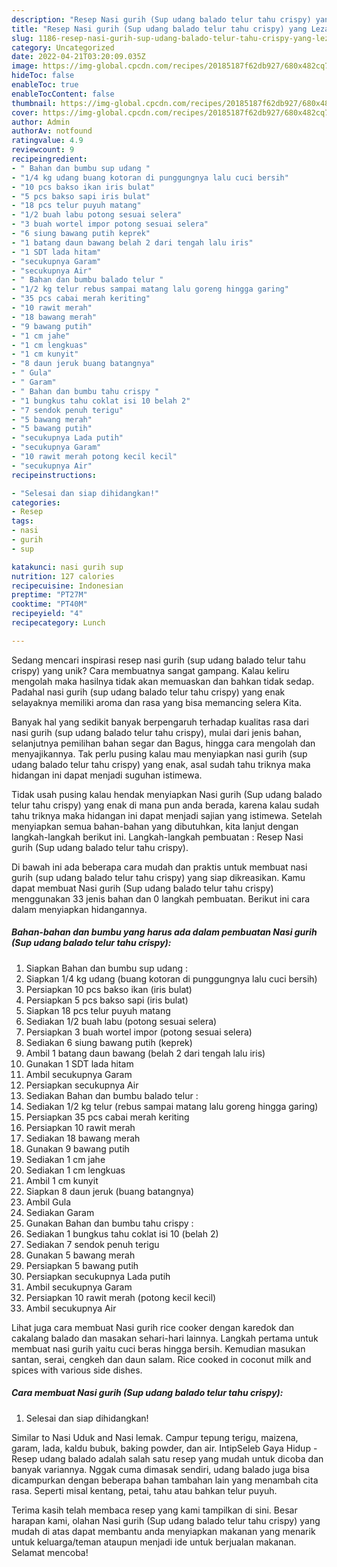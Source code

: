 ```yaml
---
description: "Resep Nasi gurih (Sup udang balado telur tahu crispy) yang Lezat"
title: "Resep Nasi gurih (Sup udang balado telur tahu crispy) yang Lezat"
slug: 1186-resep-nasi-gurih-sup-udang-balado-telur-tahu-crispy-yang-lezat
category: Uncategorized
date: 2022-04-21T03:20:09.035Z
image: https://img-global.cpcdn.com/recipes/20185187f62db927/680x482cq70/nasi-gurih-sup-udang-balado-telur-tahu-crispy-foto-resep-utama.jpg
hideToc: false
enableToc: true
enableTocContent: false
thumbnail: https://img-global.cpcdn.com/recipes/20185187f62db927/680x482cq70/nasi-gurih-sup-udang-balado-telur-tahu-crispy-foto-resep-utama.jpg
cover: https://img-global.cpcdn.com/recipes/20185187f62db927/680x482cq70/nasi-gurih-sup-udang-balado-telur-tahu-crispy-foto-resep-utama.jpg
author: Admin
authorAv: notfound
ratingvalue: 4.9
reviewcount: 9
recipeingredient:
- " Bahan dan bumbu sup udang "
- "1/4 kg udang buang kotoran di punggungnya lalu cuci bersih"
- "10 pcs bakso ikan iris bulat"
- "5 pcs bakso sapi iris bulat"
- "18 pcs telur puyuh matang"
- "1/2 buah labu potong sesuai selera"
- "3 buah wortel impor potong sesuai selera"
- "6 siung bawang putih keprek"
- "1 batang daun bawang belah 2 dari tengah lalu iris"
- "1 SDT lada hitam"
- "secukupnya Garam"
- "secukupnya Air"
- " Bahan dan bumbu balado telur "
- "1/2 kg telur rebus sampai matang lalu goreng hingga garing"
- "35 pcs cabai merah keriting"
- "10 rawit merah"
- "18 bawang merah"
- "9 bawang putih"
- "1 cm jahe"
- "1 cm lengkuas"
- "1 cm kunyit"
- "8 daun jeruk buang batangnya"
- " Gula"
- " Garam"
- " Bahan dan bumbu tahu crispy "
- "1 bungkus tahu coklat isi 10 belah 2"
- "7 sendok penuh terigu"
- "5 bawang merah"
- "5 bawang putih"
- "secukupnya Lada putih"
- "secukupnya Garam"
- "10 rawit merah potong kecil kecil"
- "secukupnya Air"
recipeinstructions:

- "Selesai dan siap dihidangkan!"
categories:
- Resep
tags:
- nasi
- gurih
- sup

katakunci: nasi gurih sup 
nutrition: 127 calories
recipecuisine: Indonesian
preptime: "PT27M"
cooktime: "PT40M"
recipeyield: "4"
recipecategory: Lunch

---
```





Sedang mencari inspirasi resep nasi gurih (sup udang balado telur tahu crispy) yang unik? Cara membuatnya sangat gampang. Kalau keliru mengolah maka hasilnya tidak akan memuaskan dan bahkan tidak sedap. Padahal nasi gurih (sup udang balado telur tahu crispy) yang enak selayaknya memiliki aroma dan rasa yang bisa memancing selera Kita.





Banyak hal yang sedikit banyak berpengaruh terhadap kualitas rasa dari nasi gurih (sup udang balado telur tahu crispy), mulai dari jenis bahan, selanjutnya pemilihan bahan segar dan Bagus, hingga cara mengolah dan menyajikannya. Tak perlu pusing kalau mau menyiapkan nasi gurih (sup udang balado telur tahu crispy) yang enak,      asal sudah tahu triknya maka hidangan ini dapat menjadi suguhan istimewa.














Tidak usah pusing kalau hendak menyiapkan Nasi gurih (Sup udang balado telur tahu crispy) yang enak di mana pun anda berada, karena kalau sudah tahu triknya maka hidangan ini dapat menjadi sajian yang istimewa. Setelah menyiapkan semua bahan-bahan yang dibutuhkan, kita lanjut dengan langkah-langkah berikut ini. Langkah-langkah pembuatan : Resep Nasi gurih (Sup udang balado telur tahu crispy).






Di bawah ini ada beberapa cara mudah dan praktis untuk membuat nasi gurih (sup udang balado telur tahu crispy) yang siap dikreasikan. Kamu dapat membuat Nasi gurih (Sup udang balado telur tahu crispy) menggunakan 33 jenis bahan dan 0 langkah pembuatan. Berikut ini cara dalam menyiapkan hidangannya.

<!--inarticleads1-->

##### Bahan-bahan dan bumbu yang harus ada dalam pembuatan Nasi gurih (Sup udang balado telur tahu crispy):

1. Siapkan  Bahan dan bumbu sup udang :
1. Siapkan 1/4 kg udang (buang kotoran di punggungnya lalu cuci bersih)
1. Persiapkan 10 pcs bakso ikan (iris bulat)
1. Persiapkan 5 pcs bakso sapi (iris bulat)
1. Siapkan 18 pcs telur puyuh matang
1. Sediakan 1/2 buah labu (potong sesuai selera)
1. Persiapkan 3 buah wortel impor (potong sesuai selera)
1. Sediakan 6 siung bawang putih (keprek)
1. Ambil 1 batang daun bawang (belah 2 dari tengah lalu iris)
1. Gunakan 1 SDT lada hitam
1. Ambil secukupnya Garam
1. Persiapkan secukupnya Air
1. Sediakan  Bahan dan bumbu balado telur :
1. Sediakan 1/2 kg telur (rebus sampai matang lalu goreng hingga garing)
1. Persiapkan 35 pcs cabai merah keriting
1. Persiapkan 10 rawit merah
1. Sediakan 18 bawang merah
1. Gunakan 9 bawang putih
1. Sediakan 1 cm jahe
1. Sediakan 1 cm lengkuas
1. Ambil 1 cm kunyit
1. Siapkan 8 daun jeruk (buang batangnya)
1. Ambil  Gula
1. Sediakan  Garam
1. Gunakan  Bahan dan bumbu tahu crispy :
1. Sediakan 1 bungkus tahu coklat isi 10 (belah 2)
1. Sediakan 7 sendok penuh terigu
1. Gunakan 5 bawang merah
1. Persiapkan 5 bawang putih
1. Persiapkan secukupnya Lada putih
1. Ambil secukupnya Garam
1. Persiapkan 10 rawit merah (potong kecil kecil)
1. Ambil secukupnya Air


Lihat juga cara membuat Nasi gurih rice cooker dengan karedok dan cakalang balado dan masakan sehari-hari lainnya. Langkah pertama untuk membuat nasi gurih yaitu cuci beras hingga bersih. Kemudian masukan santan, serai, cengkeh dan daun salam. Rice cooked in coconut milk and spices with various side dishes. 

<!--inarticleads2-->

##### Cara membuat Nasi gurih (Sup udang balado telur tahu crispy):


1. Selesai dan siap dihidangkan!

Similar to Nasi Uduk and Nasi lemak. Campur tepung terigu, maizena, garam, lada, kaldu bubuk, baking powder, dan air. IntipSeleb Gaya Hidup - Resep udang balado adalah salah satu resep yang mudah untuk dicoba dan banyak variannya. Nggak cuma dimasak sendiri, udang balado juga bisa dicampurkan dengan beberapa bahan tambahan lain yang menambah cita rasa. Seperti misal kentang, petai, tahu atau bahkan telur puyuh. 

Terima kasih telah membaca resep yang kami tampilkan di sini. Besar harapan kami, olahan Nasi gurih (Sup udang balado telur tahu crispy) yang mudah di atas dapat membantu anda menyiapkan makanan yang menarik untuk keluarga/teman ataupun menjadi ide untuk berjualan makanan. Selamat mencoba!
